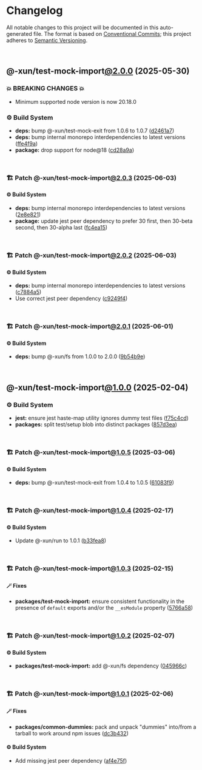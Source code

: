 # Changelog

All notable changes to this project will be documented in this auto-generated
file. The format is based on [Conventional Commits][1];
this project adheres to [Semantic Versioning][2].

<br />

## @-xun/test-mock-import[@2.0.0][3] (2025-05-30)

### 💥 BREAKING CHANGES 💥

- Minimum supported node version is now 20.18.0

### ⚙️ Build System

- **deps:** bump @-xun/test-mock-exit from 1.0.6 to 1.0.7 ([d2461a7][4])
- **deps:** bump internal monorepo interdependencies to latest versions ([ffe4f9a][5])
- **package:** drop support for node\@18 ([cd28a9a][6])

<br />

### 🏗️ Patch @-xun/test-mock-import[@2.0.3][7] (2025-06-03)

#### ⚙️ Build System

- **deps:** bump internal monorepo interdependencies to latest versions ([2e8e821][8])
- **package:** update jest peer dependency to prefer 30 first, then 30-beta second, then 30-alpha last ([fc4ea15][9])

<br />

### 🏗️ Patch @-xun/test-mock-import[@2.0.2][10] (2025-06-03)

#### ⚙️ Build System

- **deps:** bump internal monorepo interdependencies to latest versions ([c7884a5][11])
- Use correct jest peer dependency ([c9249f4][12])

<br />

### 🏗️ Patch @-xun/test-mock-import[@2.0.1][13] (2025-06-01)

#### ⚙️ Build System

- **deps:** bump @-xun/fs from 1.0.0 to 2.0.0 ([9b54b9e][14])

<br />

## @-xun/test-mock-import[@1.0.0][15] (2025-02-04)

### ⚙️ Build System

- **jest:** ensure jest haste-map utility ignores dummy test files ([f75c4cd][16])
- **packages:** split test/setup blob into distinct packages ([857d3ea][17])

<br />

### 🏗️ Patch @-xun/test-mock-import[@1.0.5][18] (2025-03-06)

#### ⚙️ Build System

- **deps:** bump @-xun/test-mock-exit from 1.0.4 to 1.0.5 ([61083f9][19])

<br />

### 🏗️ Patch @-xun/test-mock-import[@1.0.4][20] (2025-02-17)

#### ⚙️ Build System

- Update @-xun/run to 1.0.1 ([b33fea8][21])

<br />

### 🏗️ Patch @-xun/test-mock-import[@1.0.3][22] (2025-02-15)

#### 🪄 Fixes

- **packages/test-mock-import:** ensure consistent functionality in the presence of `default` exports and/or the `__esModule` property ([5766a58][23])

<br />

### 🏗️ Patch @-xun/test-mock-import[@1.0.2][24] (2025-02-07)

#### ⚙️ Build System

- **packages/test-mock-import:** add @-xun/fs dependency ([045966c][25])

<br />

### 🏗️ Patch @-xun/test-mock-import[@1.0.1][26] (2025-02-06)

#### 🪄 Fixes

- **packages/common-dummies:** pack and unpack "dummies" into/from a tarball to work around npm issues ([dc3b432][27])

#### ⚙️ Build System

- Add missing jest peer dependency ([af4e75f][28])

[1]: https://conventionalcommits.org
[2]: https://semver.org
[3]: https://github.com/Xunnamius/test-utils/compare/@-xun/test-mock-import@1.0.5...@-xun/test-mock-import@2.0.0
[4]: https://github.com/Xunnamius/test-utils/commit/d2461a75ee5b33282e370eaab15c14895d83d5cb
[5]: https://github.com/Xunnamius/test-utils/commit/ffe4f9aaeb0bd2a14e2c5191c998bec7ab655f00
[6]: https://github.com/Xunnamius/test-utils/commit/cd28a9a0a06981edb7d180139ceb629dc4313139
[7]: https://github.com/Xunnamius/test-utils/compare/@-xun/test-mock-import@2.0.2...@-xun/test-mock-import@2.0.3
[8]: https://github.com/Xunnamius/test-utils/commit/2e8e82169fd8881879204a8c7ab08b59912a9fd3
[9]: https://github.com/Xunnamius/test-utils/commit/fc4ea1561ab0eb466639e76ecec9142647b7bdae
[10]: https://github.com/Xunnamius/test-utils/compare/@-xun/test-mock-import@2.0.1...@-xun/test-mock-import@2.0.2
[11]: https://github.com/Xunnamius/test-utils/commit/c7884a5a106c5a529b4ad3cd64e851c4903cc4db
[12]: https://github.com/Xunnamius/test-utils/commit/c9249f4ac0db649fa05aa28798447a40ec9c9fad
[13]: https://github.com/Xunnamius/test-utils/compare/@-xun/test-mock-import@2.0.0...@-xun/test-mock-import@2.0.1
[14]: https://github.com/Xunnamius/test-utils/commit/9b54b9e39c8a7490e69fa4e287d96291d2286bfd
[15]: https://github.com/Xunnamius/test-utils/compare/857d3eac80084608a88cbc27476cbe23e155ce7d...@-xun/test-mock-import@1.0.0
[16]: https://github.com/Xunnamius/test-utils/commit/f75c4cd929f5d1720d466436ad2ee5c68cced170
[17]: https://github.com/Xunnamius/test-utils/commit/857d3eac80084608a88cbc27476cbe23e155ce7d
[18]: https://github.com/Xunnamius/test-utils/compare/@-xun/test-mock-import@1.0.4...@-xun/test-mock-import@1.0.5
[19]: https://github.com/Xunnamius/test-utils/commit/61083f9919917ccccdfed2b8d52f34201a33ed20
[20]: https://github.com/Xunnamius/test-utils/compare/@-xun/test-mock-import@1.0.3...@-xun/test-mock-import@1.0.4
[21]: https://github.com/Xunnamius/test-utils/commit/b33fea8db53369e4e821d273ed05fd0d4c91b749
[22]: https://github.com/Xunnamius/test-utils/compare/@-xun/test-mock-import@1.0.2...@-xun/test-mock-import@1.0.3
[23]: https://github.com/Xunnamius/test-utils/commit/5766a587ab597e73a306f5f0ae4c7b7bd249633c
[24]: https://github.com/Xunnamius/test-utils/compare/@-xun/test-mock-import@1.0.1...@-xun/test-mock-import@1.0.2
[25]: https://github.com/Xunnamius/test-utils/commit/045966cd59e0c9bf1c888b45ed07319366458288
[26]: https://github.com/Xunnamius/test-utils/compare/@-xun/test-mock-import@1.0.0...@-xun/test-mock-import@1.0.1
[27]: https://github.com/Xunnamius/test-utils/commit/dc3b432f6d15898a8396cf56c73f03cafcecb7a9
[28]: https://github.com/Xunnamius/test-utils/commit/af4e75f9b436c758cd44a902f489c5640d8b2b47
